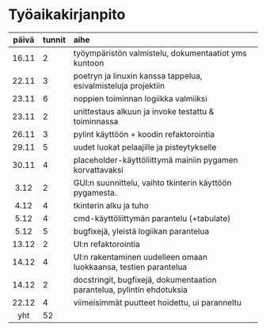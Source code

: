# Työaikakirjanpito


| päivä | tunnit | aihe  |
| :----:|:-----| :-----|
| 16.11 | 2    | työympäristön valmistelu, dokumentaatiot yms kuntoon |
| 22.11 | 3   | poetryn ja linuxin kanssa tappelua, esivalmisteluja projektiin  |
| 23.11 | 6    | noppien toiminnan logiikka valmiiksi |
| 23.11 | 2    | unittestaus alkuun ja invoke testattu & toiminnassa |
| 26.11 | 3    | pylint käyttöön + koodin refaktorointia |
| 29.11 | 5    | uudet luokat pelaajille ja pisteytykselle|
| 30.11 | 4    | placeholder-käyttöliittymä mainiin pygamen korvattavaksi |
| 3.12 | 2    | GUI:n suunnittelu, vaihto tkinterin käyttöön pygamesta. |
| 4.12 | 4    | tkinterin alku ja tuho |
| 5.12 | 4   | cmd-käyttöliittymän parantelu (+tabulate)|
| 5.12 | 5   | bugfixejä, yleistä logiikan parantelua |
| 13.12 | 2   | UI:n refaktorointia |
| 14.12 | 4  | UI:n rakentaminen uudelleen omaan luokkaansa, testien parantelua |
| 14.12 | 2  | docstringit, bugfixejä, dokumentaation parantelua, pylintin ehdotuksia|
| 22.12 | 4  | viimeisimmät puutteet hoidettu, ui paranneltu|
| yht   | 52  |  |
